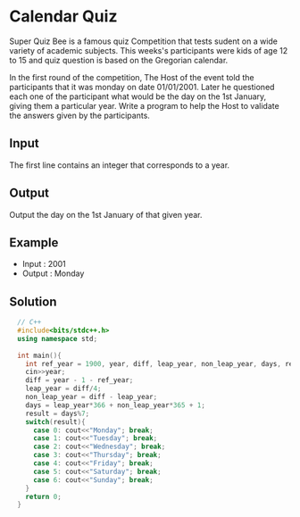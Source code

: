 # Calendar Quiz

Super Quiz Bee is a famous quiz Competition that tests sudent on a wide variety of academic subjects. This weeks's participants were kids of age 12 to 15 and quiz question is based on the Gregorian calendar.

In the first round of the competition, The Host of the event told the participants that it was monday on date 01/01/2001. Later he questioned each one of the participant what would be the day on the 1st January, giving them a particular year. Write a program to help the Host to validate the answers given by the participants.

## Input

The first line contains an integer that corresponds to a year.

## Output

Output the day on the 1st January of that given year.

## Example

- Input : 2001
- Output : Monday

## Solution

```C++
  // C++
  #include<bits/stdc++.h>
  using namespace std;
  
  int main(){
    int ref_year = 1900, year, diff, leap_year, non_leap_year, days, result;
    cin>>year;
    diff = year - 1 - ref_year;
    leap_year = diff/4;
    non_leap_year = diff - leap_year;
    days = leap_year*366 + non_leap_year*365 + 1;
    result = days%7;
    switch(result){
      case 0: cout<<"Monday"; break;
      case 1: cout<<"Tuesday"; break;
      case 2: cout<<"Wednesday"; break;
      case 3: cout<<"Thursday"; break;
      case 4: cout<<"Friday"; break;
      case 5: cout<<"Saturday"; break;
      case 6: cout<<"Sunday"; break;
    }
    return 0;
  }

```
